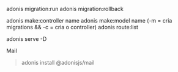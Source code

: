 adonis migration:run
adonis migration:rollback

adonis make:controller name
adonis make:model name (-m = cria migrations && -c = cria o controller)
adonis route:list

adonis serve -D

Mail

> adonis install @adonisjs/mail
